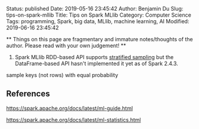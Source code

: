 Status: published
Date: 2019-05-16 23:45:42
Author: Benjamin Du
Slug: tips-on-spark-mllib
Title: Tips on Spark MLlib
Category: Computer Science
Tags: programming, Spark, big data, MLlib, machine learning, AI
Modified: 2019-06-16 23:45:42

**
Things on this page are fragmentary and immature notes/thoughts of the author.
Please read with your own judgement!
**

1. Spark MLlib RDD-based API supports 
    [stratified sampling](https://spark.apache.org/docs/latest/mllib-statistics.html#stratified-sampling)
    but the DataFrame-based API hasn't implemented it yet as of Spark 2.4.3.

sample keys (not rows) with equal probability


## References

https://spark.apache.org/docs/latest/ml-guide.html

https://spark.apache.org/docs/latest/ml-statistics.html
